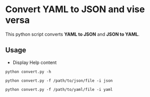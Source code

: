 # Convert YAML to JSON and vise versa

This python script converts **YAML to JSON** and **JSON to YAML**.

## Usage

* Display Help content

`python convert.py -h`

`python convert.py -f /path/to/json/file -i json`

`python convert.py -f /path/to/yaml/file -i yaml`

